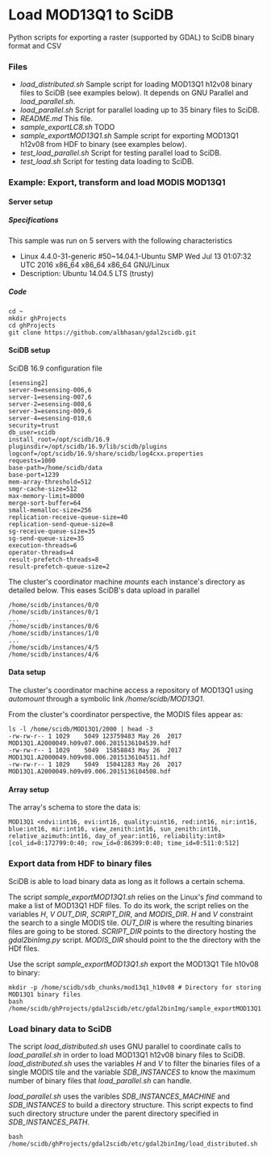 Load MOD13Q1 to SciDB
==========

Python scripts for exporting a raster (supported by GDAL) to SciDB binary format and CSV


### Files
- *load_distributed.sh*         Sample script for loading MOD13Q1 h12v08 binary files to SciDB (see examples below). It depends on GNU Parallel and *load_parallel.sh*.
- *load_parallel.sh*            Script for parallel loading  up to 35 binary files to SciDB.
- *README.md*                   This file.
- *sample_exportLC8.sh*         TODO
- *sample_exportMOD13Q1.sh*     Sample script for exporting MOD13Q1 h12v08 from HDF to binary (see examples below).
- *test_load_parallel.sh*       Script for testing parallel load to SciDB.
- *test_load.sh*                Script for testing data loading to SciDB.






### Example: Export, transform and load MODIS MOD13Q1


#### Server setup

##### Specifications

This sample was run on 5 servers with the following characteristics

- Linux 4.4.0-31-generic #50~14.04.1-Ubuntu SMP Wed Jul 13 01:07:32 UTC 2016 x86_64 x86_64 x86_64 GNU/Linux
- Description:    Ubuntu 14.04.5 LTS (trusty)

##### Code

```
cd ~
mkdir ghProjects
cd ghProjects
git clone https://github.com/albhasan/gdal2scidb.git
```



#### SciDB setup

SciDB 16.9 configuration file

```
[esensing2]
server-0=esensing-006,6
server-1=esensing-007,6
server-2=esensing-008,6
server-3=esensing-009,6
server-4=esensing-010,6
security=trust
db_user=scidb
install_root=/opt/scidb/16.9
pluginsdir=/opt/scidb/16.9/lib/scidb/plugins
logconf=/opt/scidb/16.9/share/scidb/log4cxx.properties
requests=1000
base-path=/home/scidb/data
base-port=1239
mem-array-threshold=512
smgr-cache-size=512
max-memory-limit=8000
merge-sort-buffer=64
small-memalloc-size=256
replication-receive-queue-size=40
replication-send-queue-size=8
sg-receive-queue-size=35
sg-send-queue-size=35
execution-threads=6
operator-threads=4
result-prefetch-threads=8
result-prefetch-queue-size=2
```

The cluster's coordinator machine *mounts* each instance's directory as detailed below. This eases SciDB's data upload in parallel
```
/home/scidb/instances/0/0
/home/scidb/instances/0/1
...
/home/scidb/instances/0/6
/home/scidb/instances/1/0
...
/home/scidb/instances/4/5
/home/scidb/instances/4/6
```


#### Data setup

The cluster's coordinator machine access a repository of MOD13Q1 using *automount* through a symbolic link */home/scidb/MOD13Q1*.

From the cluster's coordinator perspective, the MODIS files appear as:

```
ls -l /home/scidb/MOD13Q1/2000 | head -3
-rw-rw-r-- 1 1029    5049 123759483 May 26  2017 MOD13Q1.A2000049.h09v07.006.2015136104539.hdf
-rw-rw-r-- 1 1029    5049  15858843 May 26  2017 MOD13Q1.A2000049.h09v08.006.2015136104511.hdf
-rw-rw-r-- 1 1029    5049  15041283 May 26  2017 MOD13Q1.A2000049.h09v09.006.2015136104508.hdf
```


#### Array setup

The array's schema to store the data is:

```
MOD13Q1 <ndvi:int16, evi:int16, quality:uint16, red:int16, nir:int16, blue:int16, mir:int16, view_zenith:int16, sun_zenith:int16, relative_azimuth:int16, day_of_year:int16, reliability:int8> [col_id=0:172799:0:40; row_id=0:86399:0:40; time_id=0:511:0:512]
```

### Export data from HDF to binary files

SciDB is able to load binary data as long as it follows a certain schema.

The script *sample_exportMOD13Q1.sh* relies on the Linux's *find* command to make a list of MOD13Q1 HDF files. To do its work, the script relies on the variables *H*, *V* *OUT_DIR*, *SCRIPT_DIR*, and *MODIS_DIR*. *H* and *V* constraint the search to a single MODIS tile. *OUT_DIR* is where the resulting binaries files are going to be stored. *SCRIPT_DIR* points to the directory hosting the *gdal2binImg.py* script. *MODIS_DIR* should point to the the directory with the HDf files.

Use the script *sample_exportMOD13Q1.sh* export the MOD13Q1 Tile h10v08 to binary:

```
mkdir -p /home/scidb/sdb_chunks/mod13q1_h10v08 # Directory for storing MOD13Q1 binary files
bash /home/scidb/ghProjects/gdal2scidb/etc/gdal2binImg/sample_exportMOD13Q1.sh
```


### Load binary data to SciDB

The script *load_distributed.sh* uses GNU parallel to coordinate calls to *load_parallel.sh* in order to load MOD13Q1 h12v08 binary files to SciDB. *load_distributed.sh* uses the variables *H* and *V* to filter the binaries files of a single MODIS tile and the variable *SDB_INSTANCES* to know the maximum number of binary files that *load_parallel.sh* can handle.

*load_parallel.sh* uses the varibles *SDB_INSTANCES_MACHINE* and *SDB_INSTANCES* to build a directory structure. This script expects to find such directory structure under the parent directory specified in *SDB_INSTANCES_PATH*.

```
bash /home/scidb/ghProjects/gdal2scidb/etc/gdal2binImg/load_distributed.sh
```
